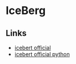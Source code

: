 # IceBerg
## Links
* [icebert official ](https://iceberg.apache.org/)
* [icebert official python ](https://py.iceberg.apache.org/)